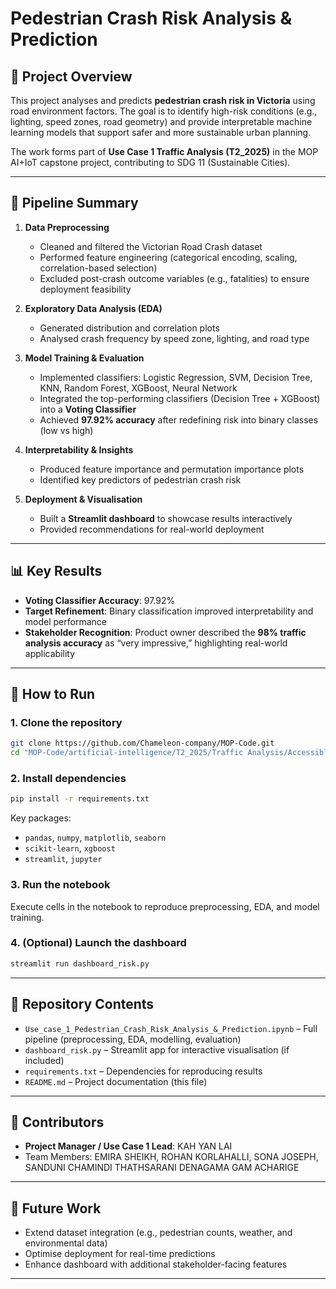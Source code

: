 # Pedestrian Crash Risk Analysis & Prediction

## 📌 Project Overview

This project analyses and predicts **pedestrian crash risk in Victoria** using road environment factors. The goal is to identify high-risk conditions (e.g., lighting, speed zones, road geometry) and provide interpretable machine learning models that support safer and more sustainable urban planning.

The work forms part of **Use Case 1 Traffic Analysis (T2_2025)** in the MOP AI+IoT capstone project, contributing to SDG 11 (Sustainable Cities).

---

## 🔧 Pipeline Summary

1. **Data Preprocessing**

   * Cleaned and filtered the Victorian Road Crash dataset
   * Performed feature engineering (categorical encoding, scaling, correlation-based selection)
   * Excluded post-crash outcome variables (e.g., fatalities) to ensure deployment feasibility

2. **Exploratory Data Analysis (EDA)**

   * Generated distribution and correlation plots
   * Analysed crash frequency by speed zone, lighting, and road type

3. **Model Training & Evaluation**

   * Implemented classifiers: Logistic Regression, SVM, Decision Tree, KNN, Random Forest, XGBoost, Neural Network
   * Integrated the top-performing classifiers (Decision Tree + XGBoost) into a **Voting Classifier**
   * Achieved **97.92% accuracy** after redefining risk into binary classes (low vs high)

4. **Interpretability & Insights**

   * Produced feature importance and permutation importance plots
   * Identified key predictors of pedestrian crash risk

5. **Deployment & Visualisation**

   * Built a **Streamlit dashboard** to showcase results interactively
   * Provided recommendations for real-world deployment

---

## 📊 Key Results

* **Voting Classifier Accuracy**: 97.92%
* **Target Refinement**: Binary classification improved interpretability and model performance
* **Stakeholder Recognition**: Product owner described the **98% traffic analysis accuracy** as “very impressive,” highlighting real-world applicability

---

## 🚀 How to Run

### 1. Clone the repository

```bash
git clone https://github.com/Chameleon-company/MOP-Code.git
cd "MOP-Code/artificial-intelligence/T2_2025/Traffic Analysis/Accessible Pedestrian Crossing and Safety Mapping"

```

### 2. Install dependencies

```bash
pip install -r requirements.txt
```

Key packages:

* `pandas`, `numpy`, `matplotlib`, `seaborn`
* `scikit-learn`, `xgboost`
* `streamlit`, `jupyter`

### 3. Run the notebook

Execute cells in the notebook to reproduce preprocessing, EDA, and model training.

### 4. (Optional) Launch the dashboard

```bash
streamlit run dashboard_risk.py
```

---

## 📂 Repository Contents

* `Use_case_1_Pedestrian_Crash_Risk_Analysis_&_Prediction.ipynb` – Full pipeline (preprocessing, EDA, modelling, evaluation)
* `dashboard_risk.py` – Streamlit app for interactive visualisation (if included)
* `requirements.txt` – Dependencies for reproducing results
* `README.md` – Project documentation (this file)

---

## 👥 Contributors

* **Project Manager / Use Case 1 Lead**: KAH YAN LAI
* Team Members: EMIRA SHEIKH, ROHAN KORLAHALLI, SONA JOSEPH, SANDUNI CHAMINDI THATHSARANI DENAGAMA GAM ACHARIGE

---

## 📌 Future Work

* Extend dataset integration (e.g., pedestrian counts, weather, and environmental data)
* Optimise deployment for real-time predictions
* Enhance dashboard with additional stakeholder-facing features

---


